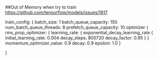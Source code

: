 ##Out of Memory when try to train
https://github.com/tensorflow/models/issues/1817

train_config: {
  batch_size: 1
  batch_queue_capacity: 150
  num_batch_queue_threads: 8
  prefetch_queue_capacity: 10
  optimizer {
    rms_prop_optimizer: {
      learning_rate: {
        exponential_decay_learning_rate {
          initial_learning_rate: 0.004
          decay_steps: 800720
          decay_factor: 0.95
        }
      }
      momentum_optimizer_value: 0.9
      decay: 0.9
      epsilon: 1.0
    }
  
  }
